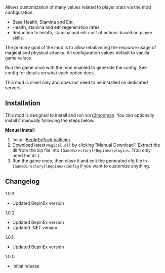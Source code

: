 Allows customization of many values related to player stats via the mod configuration.
* Base Health, Stamina and Eitr.
* Health, stamina and eitr regeneration rates.
* Reduction to helath, stamina and eitr cost of actions based on player skills.

The primary goal of the mod is to allow rebalancing the resource usage of magical and physical attacks. All configuration values default to vanilla game values.

Run the game once with the mod enabled to generate the config. See config for details on what each option does.

This mod is client only and does not need to be installed on dedicated servers.

## Installation
This mod is designed to install and run via [r2modman](https://thunderstore.io/package/ebkr/r2modman/). You can optionally install it manually following the steps below.

**Manual Install**

1. Install [BepInExPack Valheim](https://valheim.thunderstore.io/package/denikson/BepInExPack_Valheim/)
2. Download latest ``Magical.dll`` by clicking "Manual Download". Extract the dll from the zip file into ``[GameDirectory]\Bepinex\plugins``. (You only need the dll.)
3. Run the game once, then close it and edit the generated cfg file in ``[GameDirectory]\Bepinex\config`` if you want to customize anything.

## Changelog

1.0.3

* Updated BepinEx version

1.0.2

* Updated BepinEx version
* Updated .NET version

1.0.1

* Updated BepinEx version

1.0.0

* Initial release
